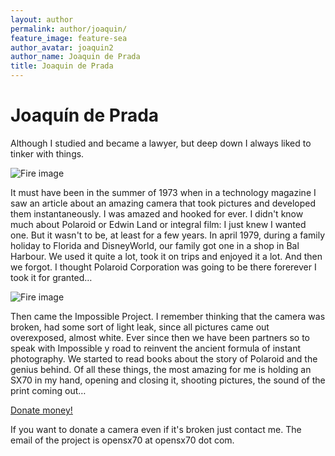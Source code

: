 ```yaml
---
layout: author
permalink: author/joaquin/
feature_image: feature-sea
author_avatar: joaquin2
author_name: Joaquin de Prada
title: Joaquin de Prada
---
```


# Joaquín de Prada

Although I studied and became a lawyer, but deep down I always liked to tinker with things.

![Fire image]({{site.url}}/{{site.baseurl}}img/joaquin-solder.jpg)

It must have been in the summer of 1973 when in a technology magazine 
I saw an article about an amazing camera that took pictures and developed 
them instantaneously. I was amazed and hooked for ever. 
I didn't know much about Polaroid or Edwin Land or integral film: I just knew I wanted one.
But it wasn't to be, at least for a few years. 
In april 1979, during a family holiday to Florida and DisneyWorld, our family 
got one in a shop in Bal Harbour.
We used it quite a lot, took it on trips and enjoyed it a lot. 
And then we forgot. I thought Polaroid Corporation was going to be there forerever
 I took it for granted…

![Fire image]({{site.url}}/{{site.baseurl}}img/joaco-cambados-1982.jpg)



Then came the Impossible Project. 
I remember thinking that the camera was broken, 
had some sort of light leak, since all pictures came out overexposed, almost white. 
Ever since then we have been partners so to speak with Impossible y road to reinvent 
the ancient formula of instant photography. 
We started to read books about the story of Polaroid and the genius behind. Of all these things, the most amazing for me is holding an SX70 in my hand, opening and closing it, shooting pictures, the sound of the print coming out…


[Donate money!](https://paypal.me/opensx70)

If you want to donate a camera even if it's broken just contact me. The email of the project is opensx70 at opensx70 dot com.